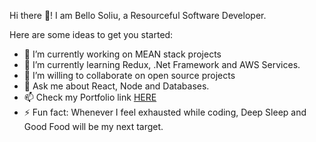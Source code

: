 Hi there 👋!
I am Bello Soliu, a Resourceful Software Developer.

Here are some ideas to get you started:

- 🔭 I’m currently working on MEAN stack projects
- 🌱 I’m currently learning Redux, .Net Framework and AWS Services.
- 👯 I’m willing to collaborate on open source projects
- 💬 Ask me about React, Node and Databases.
- 📫 Check my Portfolio link <a href="https://techflow21.github.io/sobportfolio/">HERE</a>
- ⚡ Fun fact: Whenever I feel exhausted while coding, Deep Sleep and Good Food will be my next target.
